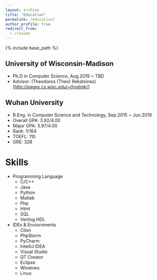 ```yaml
---
layout: archive
title: "Education"
permalink: /education/
author_profile: true
redirect_from:
  - /resume
---
```


{% include base_path %}


University of Wisconsin-Madison
---------------
* Ph.D in Computer Science, Aug.2019 ~ TBD
* Advisor: (Theodoros (Theo) Rekatsinas)[http://pages.cs.wisc.edu/~thodrek/]



Wuhan University
---------------
* B.Eng. in Computer Science and Technology, Sep.2015 ~ Jun.2019
* Overall GPA: 3.92/4.00
* Major GPA: 3.97/4.00
* Rank: 1/164
* TOEFL: 110
* GRE: 328

Skills
======
* Programming Language
  * C/C++
  * Java
  * Python
  * Matlab
  * Php
  * Html
  * SQL
  * Verilog HDL
* IDEs & Enviornments
  * Clion
  * PhpStorm
  * PyCharm
  * IntelliJ IDEA
  * Visual Studio
  * QT Creator
  * Eclipse
  * Windows
  * Linux
